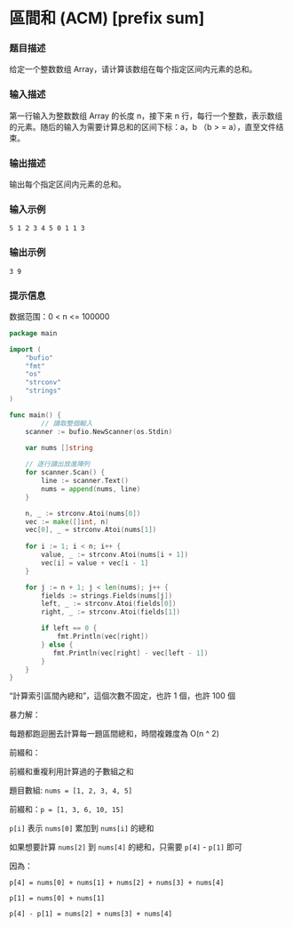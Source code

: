 # 區間和 (ACM) [prefix sum]

### **题目描述**

给定一个整数数组 Array，请计算该数组在每个指定区间内元素的总和。

### **输入描述**

第一行输入为整数数组 Array 的长度 n，接下来 n 行，每行一个整数，表示数组的元素。随后的输入为需要计算总和的区间下标：a，b （b > = a），直至文件结束。

### **输出描述**

输出每个指定区间内元素的总和。

### **输入示例**

`5
1
2
3
4
5
0 1
1 3`

### **输出示例**

`3
9`

### **提示信息**

数据范围：0 < n <= 100000

```go
package main

import (
    "bufio"
    "fmt"
    "os"
    "strconv"
    "strings"
)

func main() {
		// 讀取整個輸入
    scanner := bufio.NewScanner(os.Stdin)

    var nums []string
    
    // 逐行讀出放進陣列
    for scanner.Scan() {
        line := scanner.Text()
        nums = append(nums, line)
    }

    n, _ := strconv.Atoi(nums[0])
    vec := make([]int, n)
    vec[0], _ = strconv.Atoi(nums[1])
    
    for i := 1; i < n; i++ {
        value, _ := strconv.Atoi(nums[i + 1])
        vec[i] = value + vec[i - 1]
    }

    for j := n + 1; j < len(nums); j++ {
        fields := strings.Fields(nums[j])
        left, _ := strconv.Atoi(fields[0])
        right, _ := strconv.Atoi(fields[1])

        if left == 0 {
            fmt.Println(vec[right])
        } else {
           fmt.Println(vec[right] - vec[left - 1]) 
        }
    }
}
```

“計算索引區間內總和”，這個次數不固定，也許 1 個，也許 100 個

暴力解：

每題都跑迴圈去計算每一題區間總和，時間複雜度為 O(n ^ 2)

前綴和：

前綴和重複利用計算過的子數組之和

題目數組: `nums = [1, 2, 3, 4, 5]` 

前綴和：`p = [1, 3, 6, 10, 15]` 

`p[i]`  表示 `nums[0]` 累加到 `nums[i]` 的總和

如果想要計算 `nums[2]` 到 `nums[4]` 的總和，只需要 `p[4]`  - `p[1]` 即可

因為：

`p[4] = nums[0] + nums[1] + nums[2] + nums[3] + nums[4]`

`p[1] = nums[0] + nums[1]` 

`p[4] - p[1] = nums[2] + nums[3] + nums[4]`